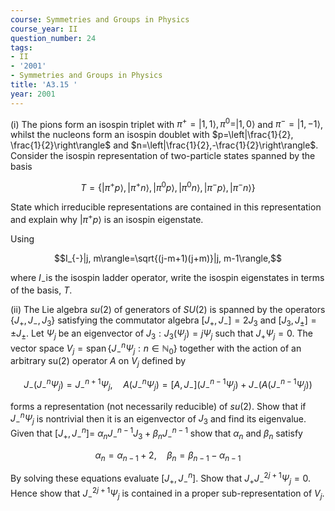 ```yaml
---
course: Symmetries and Groups in Physics
course_year: II
question_number: 24
tags:
- II
- '2001'
- Symmetries and Groups in Physics
title: 'A3.15 '
year: 2001
---
```



(i) The pions form an isospin triplet with $\pi^{+}=|1,1\rangle, \pi^{0}=|1,0\rangle$ and $\pi^{-}=|1,-1\rangle$, whilst the nucleons form an isospin doublet with $p=\left|\frac{1}{2}, \frac{1}{2}\right\rangle$ and $n=\left|\frac{1}{2},-\frac{1}{2}\right\rangle$. Consider the isospin representation of two-particle states spanned by the basis

$$T=\left\{\left|\pi^{+} p\right\rangle,\left|\pi^{+} n\right\rangle,\left|\pi^{0} p\right\rangle,\left|\pi^{0} n\right\rangle,\left|\pi^{-} p\right\rangle,\left|\pi^{-} n\right\rangle\right\}$$

State which irreducible representations are contained in this representation and explain why $\left|\pi^{+} p\right\rangle$ is an isospin eigenstate.

Using

$$I_{-}|j, m\rangle=\sqrt{(j-m+1)(j+m)}|j, m-1\rangle,$$

where $I_{-}$is the isospin ladder operator, write the isospin eigenstates in terms of the basis, $T$.

(ii) The Lie algebra $s u(2)$ of generators of $S U(2)$ is spanned by the operators $\left\{J_{+}, J_{-}, J_{3}\right\}$ satisfying the commutator algebra $\left[J_{+}, J_{-}\right]=2 J_{3}$ and $\left[J_{3}, J_{\pm}\right]=\pm J_{\pm}$. Let $\Psi_{j}$ be an eigenvector of $J_{3}: J_{3}\left(\Psi_{j}\right)=j \Psi_{j}$ such that $J_{+} \Psi_{j}=0$. The vector space $V_{j}=\operatorname{span}\left\{J_{-}^{n} \Psi_{j}: n \in \mathbb{N}_{0}\right\}$ together with the action of an arbitrary su(2) operator $A$ on $V_{j}$ defined by

$$J_{-}\left(J_{-}^{n} \Psi_{j}\right)=J_{-}^{n+1} \Psi_{j}, \quad A\left(J_{-}^{n} \Psi_{j}\right)=\left[A, J_{-}\right]\left(J_{-}^{n-1} \Psi_{j}\right)+J_{-}\left(A\left(J_{-}^{n-1} \Psi_{j}\right)\right)$$

forms a representation (not necessarily reducible) of $s u(2)$. Show that if $J_{-}^{n} \Psi_{j}$ is nontrivial then it is an eigenvector of $J_{3}$ and find its eigenvalue. Given that $\left[J_{+}, J_{-}^{n}\right]=$ $\alpha_{n} J_{-}^{n-1} J_{3}+\beta_{n} J_{-}^{n-1}$ show that $\alpha_{n}$ and $\beta_{n}$ satisfy

$$\alpha_{n}=\alpha_{n-1}+2, \quad \beta_{n}=\beta_{n-1}-\alpha_{n-1}$$

By solving these equations evaluate $\left[J_{+}, J_{-}^{n}\right]$. Show that $J_{+} J_{-}^{2 j+1} \Psi_{j}=0$. Hence show that $J_{-}^{2 j+1} \Psi_{j}$ is contained in a proper sub-representation of $V_{j}$.